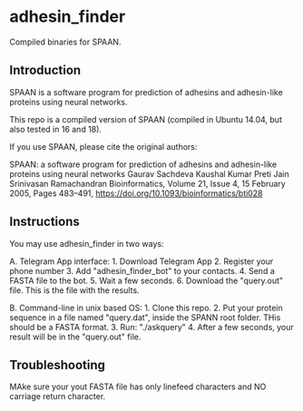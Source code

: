 # adhesin_finder
Compiled binaries for SPAAN.

## Introduction

SPAAN is a software program for prediction of adhesins and adhesin-like proteins using neural networks.

This repo is a compiled version of SPAAN (compiled in Ubuntu 14.04, but also tested in 16 and 18). 

If you use SPAAN, please cite the original authors:

SPAAN: a software program for prediction of adhesins and adhesin-like proteins using neural networks 
Gaurav Sachdeva  Kaushal Kumar  Preti Jain  Srinivasan Ramachandran
Bioinformatics, Volume 21, Issue 4, 15 February 2005, Pages 483–491, https://doi.org/10.1093/bioinformatics/bti028

## Instructions

You may use adhesin_finder in two ways:

  A. Telegram App interface:
    1. Download Telegram App
    2. Register your phone number
    3. Add "adhesin_finder_bot" to your contacts.
    4. Send a FASTA file to the bot.
    5. Wait a few seconds.
    6. Download the "query.out" file. This is the file with the results.
    
  B. Command-line in unix based OS:
    1. Clone this repo.
    2. Put your protein sequence in a file named "query.dat", inside the SPANN root folder. THis should be a FASTA format.
    3. Run: "./askquery"
    4. After a few seconds, your result will be in the "query.out" file.
    
## Troubleshooting

MAke sure your yout FASTA file has only linefeed characters and NO carriage return character.
